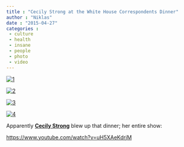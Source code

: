 ```yaml
---
title : "Cecily Strong at the White House Correspondents Dinner"
author : "Niklas"
date : "2015-04-27"
categories : 
 - culture
 - health
 - insane
 - people
 - photo
 - video
---
```


[![1](https://niklasblog.com/wp-content/1-510x280.jpg)](https://niklasblog.com/wp-content/1.jpg)

[![2](https://niklasblog.com/wp-content/2-510x281.jpg)](https://niklasblog.com/wp-content/2.jpg)

[![3](https://niklasblog.com/wp-content/3-510x275.jpg)](https://niklasblog.com/wp-content/3.jpg)

[![4](https://niklasblog.com/wp-content/4-510x281.jpg)](https://niklasblog.com/wp-content/4.jpg)

Apparently **[Cecily Strong](http://en.wikipedia.org/wiki/Cecily_Strong)** blew up that dinner; her entire show:

https://www.youtube.com/watch?v=uH5XAeKdrjM
